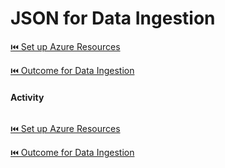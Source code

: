 # JSON for Data Ingestion

[⏮️ Set up Azure  Resources](https://github.com/adekolaolat/bods-liverpool-azure-data-engineering/blob/main/guides/data-ingestion.md#setting-up-azure-resources)

[⏮️ Outcome for Data Ingestion](https://github.com/adekolaolat/bods-liverpool-azure-data-engineering/blob/main/guides/data-ingestion.md#outcome)

#### Activity
```

```






[⏮️ Set up Azure  Resources](https://github.com/adekolaolat/bods-liverpool-azure-data-engineering/blob/main/guides/data-ingestion.md#setting-up-azure-resources)

[⏮️ Outcome for Data Ingestion](https://github.com/adekolaolat/bods-liverpool-azure-data-engineering/blob/main/guides/data-ingestion.md#outcome)